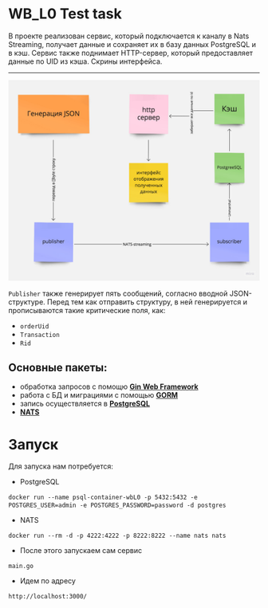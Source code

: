 # WB_L0 Test task
В проекте реализован сервис, который подключается к каналу в Nats Streaming, получает данные и сохраняет их в базу данных PostgreSQL и в кэш.
Сервис также поднимает HTTP-сервер, который предоставляет данные по UID из кэша. Cкрины интерфейса.
___
![](https://github.com/faringet/WB_L0/blob/master/screenshots/Board.jpg)

`Publisher` также генерирует пять сообщений, согласно вводной JSON-структуре.
Перед тем как отправить структуру, в ней генерируется и прописываются такие критические поля, как:
- `orderUid`
- `Transaction`
- `Rid`


## Основные пакеты: 
- обработка запросов с помощю [**Gin Web Framework**](https://gin-gonic.com/docs/)
- работа с БД и миграциями с помощью [**GORM**](https://gorm.io/docs/)
- запись осуществляется в [**PostgreSQL**](https://www.postgresql.org/)
- [**NATS**](https://nats.io/) 


# Запуск
Для запуска нам потребуется:

- PostgreSQL
```
docker run --name psql-container-wbL0 -p 5432:5432 -e POSTGRES_USER=admin -e POSTGRES_PASSWORD=password -d postgres
```

- NATS
```
docker run --rm -d -p 4222:4222 -p 8222:8222 --name nats nats
```

- После этого запускаем сам сервис
```
main.go
```

- Идем по адресу
```
http://localhost:3000/
```
